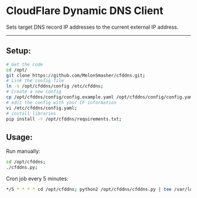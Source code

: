 # CloudFlare Dynamic DNS Client

Sets target DNS record IP addresses to the current external IP address.

---

## Setup:

```bash
# Get the code
cd /opt/
git clone https://github.com/MelonSmasher/cfddns.git;
# Link the config file
ln -s /opt/cfddns/config /etc/cfddns;
# Create a new config
cp /opt/cfddns/config/config.example.yaml /opt/cfddns/config/config.yaml;
# edit the config with your CF information
vi /etc/cfddns/config.yaml;
# install libraries
pip install -r /opt/cfddns/requirements.txt;
```

## Usage:

Run manually:

```bash
cd /opt/cfddns;
./cfddns.py;
```

Cron job every 5 minutes:
 
 ```bash
 */5 * * * * cd /opt/cfddns; python2 /opt/cfddns/cfddns.py | tee /var/log/cfddns.log
 ```
